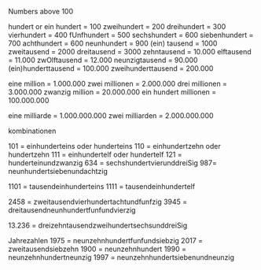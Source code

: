 Numbers above 100

hundert or ein hundert = 100
zweihundert = 200
dreihundert = 300
vierhundert = 400
fUnfhundert = 500
sechshundert = 600
siebenhundert = 700
achthundert = 600
neunhundert = 900
(ein) tausend = 1000
zweitausend = 2000
dreitausend = 3000
zehntausend = 10.000
elftausend = 11.000
zwOlftausend = 12.000
neunzigtausend = 90.000
(ein)hunderttausend = 100.000
zweihunderttausend = 200.000

eine million = 1.000.000
zwei millionen = 2.000.000
drei millionen = 3.000.000
zwanzig million = 20.000.000
ein hundert millionen = 100.000.000

eine milliarde = 1.000.000.000
zwei milliarden = 2.000.000.000

kombinationen

101 = einhunderteins oder hunderteins
110 = einhundertzehn oder hundertzehn
111 = einhundertelf oder hundertelf
121 = hunderteinundzwanzig
634 = sechshundertvierunddreiSig
987= neunhundertsiebenundachtzig

1101 = tausendeinhunderteins
1111 = tausendeinhundertelf

2458 = zweitausendvierhundertachtundfunfzig
3945 = dreitausendneunhundertfunfundvierzig

13.236 = dreizehntausendzweihundertsechsunddreiSig

Jahrezahlen
1975 = neunzehnhundertfunfundsiebzig
2017 = zweitausendsiebzehn
1900 = neunzehnhundert
1990 = neunzehnhundertneunzig
1997 = neunzehnhundertsiebenundneunzig